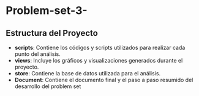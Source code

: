 # Problem-set-3-
 ## Estructura del Proyecto

- **scripts**: Contiene los códigos y scripts utilizados para realizar cada punto del análisis.
- **views**: Incluye los gráficos y visualizaciones generados durante el proyecto.
- **store**: Contiene la base de datos utilizada para el análisis.
- **Document**: Contiene el documento final y el paso a paso resumido del desarrollo del problem set
